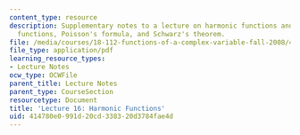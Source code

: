 ```yaml
---
content_type: resource
description: Supplementary notes to a lecture on harmonic functions and holomorphic
  functions, Poisson's formula, and Schwarz's theorem.
file: /media/courses/18-112-functions-of-a-complex-variable-fall-2008/414780e0991d20cd338320d3784fae4d_lecture16.pdf
file_type: application/pdf
learning_resource_types:
- Lecture Notes
ocw_type: OCWFile
parent_title: Lecture Notes
parent_type: CourseSection
resourcetype: Document
title: 'Lecture 16: Harmonic Functions'
uid: 414780e0-991d-20cd-3383-20d3784fae4d
---
```

